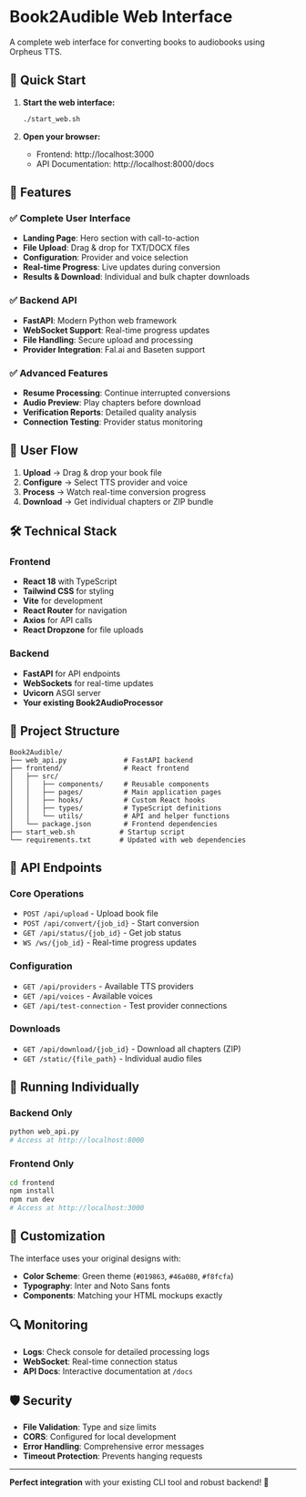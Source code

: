 # Book2Audible Web Interface

A complete web interface for converting books to audiobooks using Orpheus TTS.

## 🚀 Quick Start

1. **Start the web interface:**
   ```bash
   ./start_web.sh
   ```

2. **Open your browser:**
   - Frontend: http://localhost:3000
   - API Documentation: http://localhost:8000/docs

## 🌟 Features

### ✅ Complete User Interface
- **Landing Page**: Hero section with call-to-action
- **File Upload**: Drag & drop for TXT/DOCX files
- **Configuration**: Provider and voice selection
- **Real-time Progress**: Live updates during conversion
- **Results & Download**: Individual and bulk chapter downloads

### ✅ Backend API
- **FastAPI**: Modern Python web framework
- **WebSocket Support**: Real-time progress updates
- **File Handling**: Secure upload and processing
- **Provider Integration**: Fal.ai and Baseten support

### ✅ Advanced Features
- **Resume Processing**: Continue interrupted conversions
- **Audio Preview**: Play chapters before download
- **Verification Reports**: Detailed quality analysis
- **Connection Testing**: Provider status monitoring

## 🎯 User Flow

1. **Upload** → Drag & drop your book file
2. **Configure** → Select TTS provider and voice
3. **Process** → Watch real-time conversion progress
4. **Download** → Get individual chapters or ZIP bundle

## 🛠️ Technical Stack

### Frontend
- **React 18** with TypeScript
- **Tailwind CSS** for styling
- **Vite** for development
- **React Router** for navigation
- **Axios** for API calls
- **React Dropzone** for file uploads

### Backend
- **FastAPI** for API endpoints
- **WebSockets** for real-time updates
- **Uvicorn** ASGI server
- **Your existing Book2AudioProcessor**

## 📁 Project Structure

```
Book2Audible/
├── web_api.py              # FastAPI backend
├── frontend/               # React frontend
│   ├── src/
│   │   ├── components/     # Reusable components
│   │   ├── pages/          # Main application pages
│   │   ├── hooks/          # Custom React hooks
│   │   ├── types/          # TypeScript definitions
│   │   └── utils/          # API and helper functions
│   └── package.json        # Frontend dependencies
├── start_web.sh           # Startup script
└── requirements.txt       # Updated with web dependencies
```

## 🔧 API Endpoints

### Core Operations
- `POST /api/upload` - Upload book file
- `POST /api/convert/{job_id}` - Start conversion
- `GET /api/status/{job_id}` - Get job status
- `WS /ws/{job_id}` - Real-time progress updates

### Configuration
- `GET /api/providers` - Available TTS providers
- `GET /api/voices` - Available voices
- `GET /api/test-connection` - Test provider connections

### Downloads
- `GET /api/download/{job_id}` - Download all chapters (ZIP)
- `GET /static/{file_path}` - Individual audio files

## 🚦 Running Individually

### Backend Only
```bash
python web_api.py
# Access at http://localhost:8000
```

### Frontend Only
```bash
cd frontend
npm install
npm run dev
# Access at http://localhost:3000
```

## 🎨 Customization

The interface uses your original designs with:
- **Color Scheme**: Green theme (`#019863`, `#46a080`, `#f8fcfa`)
- **Typography**: Inter and Noto Sans fonts
- **Components**: Matching your HTML mockups exactly

## 🔍 Monitoring

- **Logs**: Check console for detailed processing logs
- **WebSocket**: Real-time connection status
- **API Docs**: Interactive documentation at `/docs`

## 🛡️ Security

- **File Validation**: Type and size limits
- **CORS**: Configured for local development
- **Error Handling**: Comprehensive error messages
- **Timeout Protection**: Prevents hanging requests

---

**Perfect integration** with your existing CLI tool and robust backend! 🎉